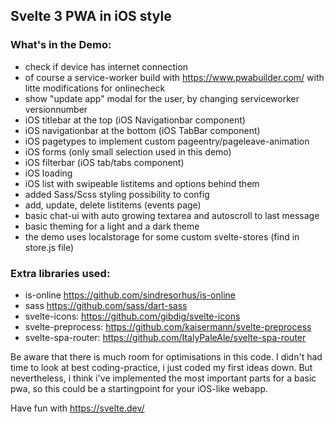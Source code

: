 ## Svelte 3 PWA in iOS style

### What's in the Demo:
- check if device has internet connection
- of course a service-worker build with https://www.pwabuilder.com/ with litte modifications for onlinecheck
- show "update app" modal for the user, by changing serviceworker versionnumber
- iOS titlebar at the top (iOS Navigationbar component)
- iOS navigationbar at the bottom (iOS TabBar component)
- iOS pagetypes to implement custom pageentry/pageleave-animation
- iOS forms (only small selection used in this demo)
- iOS filterbar (iOS tab/tabs component)
- iOS loading
- iOS list with swipeable listitems and options behind them
- added Sass/Scss styling possibility to config
- add, update, delete listitems (events page)
- basic chat-ui with auto growing textarea and autoscroll to last message
- basic theming for a light and a dark theme
- the demo uses localstorage for some custom svelte-stores (find in store.js file)

### Extra libraries used:
 - is-online https://github.com/sindresorhus/is-online
 - sass https://github.com/sass/dart-sass
 - svelte-icons: https://github.com/gibdig/svelte-icons
 - svelte-preprocess: https://github.com/kaisermann/svelte-preprocess
 - svelte-spa-router: https://github.com/ItalyPaleAle/svelte-spa-router


Be aware that there is much room for optimisations in this code. I didn't had time to look at best coding-practice,
i just coded my first ideas down. But nevertheless, i think i've implemented the most important parts for a basic
pwa, so this could be a startingpoint for your iOS-like webapp.

Have fun with https://svelte.dev/
